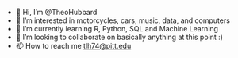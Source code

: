 - 👋 Hi, I’m @TheoHubbard
- 👀 I’m interested in motorcycles, cars, music, data, and computers
- 🌱 I’m currently learning R, Python, SQL and Machine Learning
- 💞️ I’m looking to collaborate on basically anything at this point :)
- 📫 How to reach me tlh74@pitt.edu

<!---
TheoHubbard/TheoHubbard is a ✨ special ✨ repository because its `README.md` (this file) appears on your GitHub profile.
You can click the Preview link to take a look at your changes.
--->
